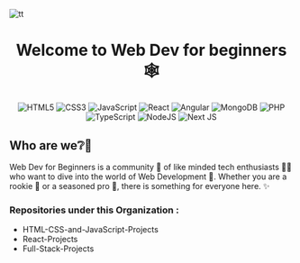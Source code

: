 ![tt](https://user-images.githubusercontent.com/94376674/201847150-915f6377-7395-4ca1-9e6d-9bf73c5ead9c.png)

# <p align = center> Welcome to Web Dev for beginners 🕸️ </p>
  <div align = center> 
  
  
  ![HTML5](https://img.shields.io/badge/html5-%23E34F26.svg?style=for-the-badge&logo=html5&logoColor=white)
  ![CSS3](https://img.shields.io/badge/css3-%231572B6.svg?style=for-the-badge&logo=css3&logoColor=white)
  ![JavaScript](https://img.shields.io/badge/javascript-%23323330.svg?style=for-the-badge&logo=javascript&logoColor=%23F7DF1E)
  ![React](https://img.shields.io/badge/react-%2320232a.svg?style=for-the-badge&logo=react&logoColor=%2361DAFB)
  ![Angular](https://img.shields.io/badge/angular-%23DD0031.svg?style=for-the-badge&logo=angular&logoColor=white)
  ![MongoDB](https://img.shields.io/badge/MongoDB-%234ea94b.svg?style=for-the-badge&logo=mongodb&logoColor=white)
  ![PHP](https://img.shields.io/badge/php-%23777BB4.svg?style=for-the-badge&logo=php&logoColor=white)
  ![TypeScript](https://img.shields.io/badge/typescript-%23007ACC.svg?style=for-the-badge&logo=typescript&logoColor=white)
  ![NodeJS](https://img.shields.io/badge/node.js-6DA55F?style=for-the-badge&logo=node.js&logoColor=white)
  ![Next JS](https://img.shields.io/badge/Next-black?style=for-the-badge&logo=next.js&logoColor=white)
  
  
</div>


## Who are we❔🤔
Web Dev for Beginners is a community 🤝 of like minded tech enthusiasts 🧑‍💻 who want to dive into the world of Web Development 🎯.
Whether you are a rookie 🥚 or a seasoned pro 🎸, there is something for everyone here. ✨


### Repositories under this Organization :
- HTML-CSS-and-JavaScript-Projects
- React-Projects
- Full-Stack-Projects


